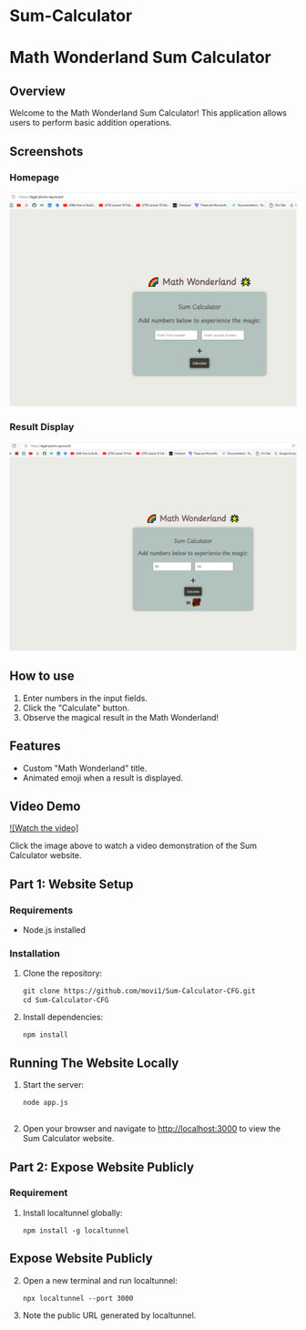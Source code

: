 # Sum-Calculator
# Math Wonderland Sum Calculator

## Overview

Welcome to the Math Wonderland Sum Calculator! This application allows users to perform basic addition operations.

## Screenshots

### Homepage
![Homepage](./public/images/math-wonderland-homepage.PNG)

### Result Display
![Result](./public/images/result-math.PNG)

## How to use

1. Enter numbers in the input fields.
2. Click the "Calculate" button.
3. Observe the magical result in the Math Wonderland!

## Features

- Custom "Math Wonderland" title.
- Animated emoji when a result is displayed.


## Video Demo

[![Watch the video]](https://youtu.be/B4mp6W_JHbM)

Click the image above to watch a video demonstration of the Sum Calculator website.


## Part 1: Website Setup

### Requirements
- Node.js installed

### Installation
1. Clone the repository:
   ```
   git clone https://github.com/movi1/Sum-Calculator-CFG.git
   cd Sum-Calculator-CFG
   ```
2. Install dependencies:
   ```
   npm install
   ```
## Running The Website Locally

1. Start the server:
   ```
   node app.js
 
   ```
2. Open your browser and navigate to [http://localhost:3000](http://localhost:3000) to view the Sum Calculator website.

## Part 2: Expose Website Publicly
### Requirement

1. Install localtunnel globally:
   ```
   npm install -g localtunnel

   ```

## Expose Website Publicly

2. Open a new terminal and run localtunnel:
   ```
   npx localtunnel --port 3000

   ```
3. Note the public URL generated by localtunnel.




